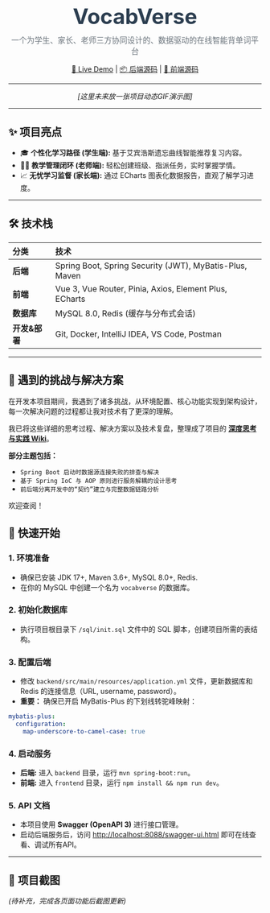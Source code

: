<div align="center">
  <h1 style="font-size: 3em; color: #2c3e50; margin: 0;">VocabVerse</h1>
  <p style="font-size: 1.1em; color: #6c757d; margin-top: 10px;">一个为学生、家长、老师三方协同设计的、数据驱动的在线智能背单词平台</p>
  <p>
    <a href="[你的Live Demo链接，暂时留空]" target="_blank">🚀 Live Demo</a>   |  
    <a href="[你的后端仓库链接]" target="_blank">📦 后端源码</a>   |  
    <a href="[你的前端仓库链接]" target="_blank">🎨 前端源码</a>
  </p>
</div>

---

<div align="center">
  <p><i>[这里未来放一张项目动态GIF演示图]</i></p>
</div>

---

## ✨ 项目亮点

*   🎓 **个性化学习路径 (学生端):** 基于艾宾浩斯遗忘曲线智能推荐复习内容。
*   👨‍🏫 **教学管理闭环 (老师端):** 轻松创建班级、指派任务，实时掌握学情。
*   📈 **无忧学习监督 (家长端):** 通过 ECharts 图表化数据报告，直观了解学习进度。

---

## 🛠️ 技术栈

| 分类          | 技术                                                    |
| :------------ | :------------------------------------------------------ |
| **后端**      | Spring Boot, Spring Security (JWT), MyBatis-Plus, Maven |
| **前端**      | Vue 3, Vue Router, Pinia, Axios, Element Plus, ECharts  |
| **数据库**    | MySQL 8.0, Redis (缓存与分布式会话)                     |
| **开发&部署** | Git, Docker, IntelliJ IDEA, VS Code, Postman            |

---

## 🤔 遇到的挑战与解决方案

在开发本项目期间，我遇到了诸多挑战，从环境配置、核心功能实现到架构设计，每一次解决问题的过程都让我对技术有了更深的理解。

我已将这些详细的思考过程、解决方案以及技术复盘，整理成了项目的 **[深度思考与实践 Wiki](https://github.com/y20-code/VocabVerse/wiki)**。

**部分主题包括：**

*   `Spring Boot 启动时数据源连接失败的排查与解决`
*   `基于 Spring IoC 与 AOP 原则进行服务解耦的设计思考`
*   `前后端分离开发中的“契约”建立与完整数据链路分析`

欢迎查阅！



## 🚀 快速开始
### 1. 环境准备
*   确保已安装 JDK 17+, Maven 3.6+, MySQL 8.0+, Redis.
*   在你的 MySQL 中创建一个名为 `vocabverse` 的数据库。

### 2. 初始化数据库
*   执行项目根目录下 `/sql/init.sql` 文件中的 SQL 脚本，创建项目所需的表结构。

### 3. 配置后端
*   修改 `backend/src/main/resources/application.yml` 文件，更新数据库和 Redis 的连接信息（URL, username, password）。
*   **重要：** 确保已开启 MyBatis-Plus 的下划线转驼峰映射：
  ```yaml
  mybatis-plus:
    configuration:
      map-underscore-to-camel-case: true
  ```
### 4. 启动服务
*   **后端:** 进入 `backend` 目录，运行 `mvn spring-boot:run`。
*   **前端:** 进入 `frontend` 目录，运行 `npm install && npm run dev`。

### 5. API 文档
*   本项目使用 **Swagger (OpenAPI 3)** 进行接口管理。
*   启动后端服务后，访问 [http://localhost:8088/swagger-ui.html](http://localhost:8080/swagger-ui.html) 即可在线查看、调试所有API。
---

## 📸 项目截图

*(待补充，完成各页面功能后截图更新)*